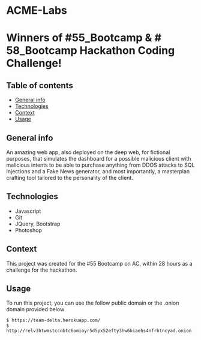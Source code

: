# ACME-Labs

# Winners of #55_Bootcamp & # 58_Bootcamp Hackathon Coding Challenge!

## Table of contents
* [General info](#general-info)
* [Technologies](#technologies)
* [Context](#context)
* [Usage](#usage)

## General info
An amazing web app, also deployed on the deep web, for fictional purposes, that simulates the dashboard for a possible malicious client with malicious intents to be able to purchase anything from DDOS attacks to SQL Injections and a Fake News generator, and most importantly, a masterplan crafting tool tailored to the personality of the client.

## Technologies
* Javascript
* Git
* JQuery, Bootstrap
* Photoshop

## Context
This project was created for the #55 Bootcamp on AC, within 28 hours as a challenge for the hackathon.

## Usage
To run this project, you can use the follow public domain or the .onion domain provided below

```
$ https://team-delta.herokuapp.com/
$ http://relv3htwmstccobtc6omioyr5d5px52efty3hw6biaehs4nfrhtncyad.onion
```
